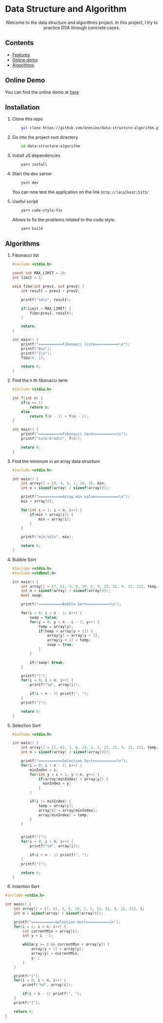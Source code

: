 # Data Structure and Algorithm

<p align="center">
Welcome to the data structure and algorithms project. In this project, I try to practice DSA through concrete cases.
</p>

## Contents

-   [Features](#online-demo)
-   [Online demo](#installation)
-   [Algorithms](#algorithms)

## Online Demo

You can find the online demo at [here](https://data-structure-algorithm-psi.vercel.app/)

## Installation

1. Clone this repo

    ```sh
        git clone https://github.com/onesine/data-structure-algorithm.git
    ```

2. Go into the project root directory

    ```sh
        cd data-structure-algorithm
    ```

3. Install JS dependencies

    ```sh
        yarn install
    ```

4. Start the dev server

    ```sh
        yarn dev
    ```

    You can now test the application on the link `http://localhost:5173/`

5. Useful script

    ```sh
        yarn code-style:fix
    ```

    Allows to fix the problems related to the code style.

    ```sh
        yarn build
    ```

## Algorithms

1. Fibonacci list

    ```c
    #include <stdio.h>

    const int MAX_LIMIT = 19;
    int limit = 2;

    void fibo(int prev1, int prev2) {
        int result = prev1 + prev2;

        printf("%d\n", result);

        if(limit < MAX_LIMIT) {
            fibo(prev2, result);
        }

        return;
    }

    int main() {
        printf("===========Fibonacci liste===========\n");
        printf("0\n");
        printf("1\n");
        fibo(0, 1);

        return 0;
    }
    ```

2. Find the n th fibonacci term

    ```c
    #include <stdio.h>

    int f(int n) {
        if(n <= 1)
            return n;
        else
            return f(n - 1) + f(n - 2);
    }

    int main() {
        printf("===========Fibonacci term===========\n");
        printf("term-8:%d\n", f(8));

        return 0;
    }
    ```

3. Find the minimum in an array data structure

    ```c
    #include <stdio.h>

    int main() {
        int array[] = {9, 4, 6, 1, 10, 2}, min;
        int n = sizeof(array) / sizeof(array[0]);

        printf("===========Array min value===========\n");
        min = array[0];

        for(int i = 1; i < n; i++) {
            if(min > array[i]) {
                min = array[i];
            }
        }

        printf("min:%d\n", min);

        return 0;
    }
    ```

4. Bubble Sort

    ```c
    #include <stdio.h>
    #include <stdbool.h>

    int main() {
        int array[] = {7, 61, 3, 8, 10, 2, 5, 23, 51, 4, 13, 21}, temp, i;
        int n = sizeof(array) / sizeof(array[0]);
        bool swap;

        printf("===========Bubble Sort===========\n");

        for(i = 0; i < n - 1; i++) {
            swap = false;
            for(y = 0; y < n - i - 1; y++) {
                temp = array[y];
                if(temp > array[y + 1]) {
                    array[y] = array[y + 1];
                    array[y + 1] = temp;
                    swap = true;
                }
            }

            if(!swap) break;
        }

        printf("[");
        for(i = 0; i < n; i++) {
            printf("%d", array[i]);

            if(i < n - 1) printf(", ");
        }
        printf("]");

        return 0;
    }
    ```

5. Selection Sort

    ```c
    #include <stdio.h>

    int main() {
        int array[] = {7, 61, 3, 8, 10, 2, 5, 23, 51, 4, 13, 21}, temp, i, minIndex;
        int n = sizeof(array) / sizeof(array[0]);

        printf("===========Selection Sort===========\n");
        for(i = 0; i < n - 1; i++) {
            minIndex = i;
            for(int y = i + 1; y < n; y++) {
                if(array[minIndex] > array[y]) {
                  minIndex = y;
                }
            }

            if(i != minIndex) {
                temp = array[i];
                array[i] = array[minIndex];
                array[minIndex] = temp;
            }
        }


        printf("[");
        for(i = 0; i < n; i++) {
            printf("%d", array[i]);

            if(i < n - 1) printf(", ");
        }
        printf("]");

        return 0;
    }
    ```

6. Insertion Sort

```c
#include <stdio.h>

int main() {
    int array[] = {7, 61, 3, 8, 10, 2, 5, 23, 51, 4, 13, 21}, i;
    int n = sizeof(array) / sizeof(array[0]);

    printf("===========Selection Sort===========\n");
    for(i = 1; i < n; i++) {
        int currentMin = array[i];
        int y = i - 1;

        while(y >= 0 && currentMin < array[y]) {
            array[y + 1] = array[y];
            array[y] = currentMin;
            y--;
        }
    }

    printf("[");
    for(i = 0; i < n; i++) {
        printf("%d", array[i]);

        if(i < n - 1) printf(", ");
    }
    printf("]");

    return 0;
}
```
